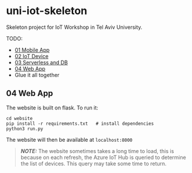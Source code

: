 # uni-iot-skeleton
Skeleton project for IoT Workshop in Tel Aviv University.

TODO:
* [01 Mobile App](https://github.com/moabarar/Skeleton-Project_2022/tree/master/01%20Mobile%20App)
* [02 IoT Device](https://github.com/moabarar/Skeleton-Project_2022/tree/master/02%20IoT%20Device)
* [03 Serverless and DB](https://github.com/moabarar/Skeleton-Project_2022/tree/master/03%20Serverless%20and%20DB)
* [04 Web App](https://github.com/moabarar/Skeleton-Project_2022/tree/master/04%20Web%20App)
* Glue it all together

## 04 Web App
The website is built on flask. To run it:

    cd website
    pip install -r requirements.txt   # install dependencies
    python3 run.py

The website will then be available at `localhost:8000`
> **_NOTE:_**  The website sometimes takes a long time to load, this is because on each refresh, the Azure IoT Hub is queried to determine the list of devices. This query may take some time to return.
